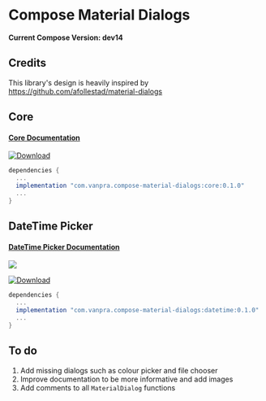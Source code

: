 # Compose Material Dialogs

**Current Compose Version: dev14**

## Credits

This library's design is heavily inspired by https://github.com/afollestad/material-dialogs

## Core

#### [Core Documentation](https://github.com/vanpra/compose-material-dialogs/blob/main/documentation/Core.md)

[ ![Download](https://api.bintray.com/packages/vanpra/maven/compose-material-dialogs:core/images/download.svg?version=0.1.0) ](https://bintray.com/vanpra/maven/compose-material-dialogs:core/0.1.0/link)

```gradle
dependencies {
  ...
  implementation "com.vanpra.compose-material-dialogs:core:0.1.0" 
  ...
}
```

## DateTime Picker

#### [DateTime Picker Documentation](https://github.com/vanpra/compose-material-dialogs/blob/main/documentation/DateTimePicker.md)

![](https://raw.githubusercontent.com/vanpra/ComposeDateTimePicker/master/imgs/datetime.jpg)

[ ![Download](https://api.bintray.com/packages/vanpra/maven/compose-material-dialogs:datetime/images/download.svg?version=0.1.0) ](https://bintray.com/vanpra/maven/compose-material-dialogs:datetime/0.1.0/link)

```gradle
dependencies {
  ...
  implementation "com.vanpra.compose-material-dialogs:datetime:0.1.0"
  ...
}
```

## To do

1. Add missing dialogs such as colour picker and file chooser
3. Improve documentation to be more informative and add images
4. Add comments to all `MaterialDialog` functions
